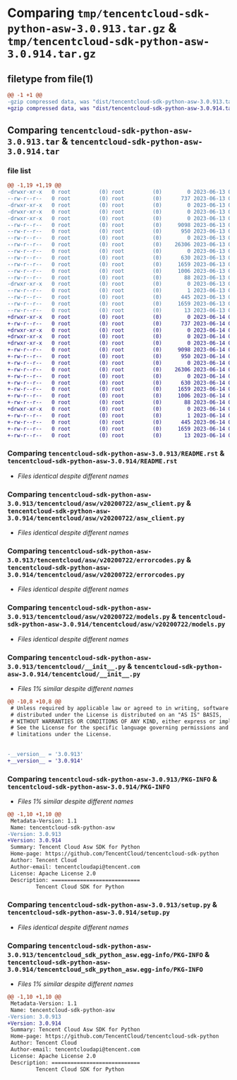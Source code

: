 # Comparing `tmp/tencentcloud-sdk-python-asw-3.0.913.tar.gz` & `tmp/tencentcloud-sdk-python-asw-3.0.914.tar.gz`

## filetype from file(1)

```diff
@@ -1 +1 @@
-gzip compressed data, was "dist/tencentcloud-sdk-python-asw-3.0.913.tar", last modified: Tue Jun 13 02:03:54 2023, max compression
+gzip compressed data, was "dist/tencentcloud-sdk-python-asw-3.0.914.tar", last modified: Wed Jun 14 00:18:37 2023, max compression
```

## Comparing `tencentcloud-sdk-python-asw-3.0.913.tar` & `tencentcloud-sdk-python-asw-3.0.914.tar`

### file list

```diff
@@ -1,19 +1,19 @@
-drwxr-xr-x   0 root         (0) root         (0)        0 2023-06-13 02:03:54.000000 tencentcloud-sdk-python-asw-3.0.913/
--rw-r--r--   0 root         (0) root         (0)      737 2023-06-13 02:03:54.000000 tencentcloud-sdk-python-asw-3.0.913/README.rst
-drwxr-xr-x   0 root         (0) root         (0)        0 2023-06-13 02:03:54.000000 tencentcloud-sdk-python-asw-3.0.913/tencentcloud/
-drwxr-xr-x   0 root         (0) root         (0)        0 2023-06-13 02:03:54.000000 tencentcloud-sdk-python-asw-3.0.913/tencentcloud/asw/
-drwxr-xr-x   0 root         (0) root         (0)        0 2023-06-13 02:03:54.000000 tencentcloud-sdk-python-asw-3.0.913/tencentcloud/asw/v20200722/
--rw-r--r--   0 root         (0) root         (0)     9098 2023-06-13 02:03:54.000000 tencentcloud-sdk-python-asw-3.0.913/tencentcloud/asw/v20200722/asw_client.py
--rw-r--r--   0 root         (0) root         (0)      950 2023-06-13 02:03:54.000000 tencentcloud-sdk-python-asw-3.0.913/tencentcloud/asw/v20200722/errorcodes.py
--rw-r--r--   0 root         (0) root         (0)        0 2023-06-13 02:03:54.000000 tencentcloud-sdk-python-asw-3.0.913/tencentcloud/asw/v20200722/__init__.py
--rw-r--r--   0 root         (0) root         (0)    26306 2023-06-13 02:03:54.000000 tencentcloud-sdk-python-asw-3.0.913/tencentcloud/asw/v20200722/models.py
--rw-r--r--   0 root         (0) root         (0)        0 2023-06-13 02:03:54.000000 tencentcloud-sdk-python-asw-3.0.913/tencentcloud/asw/__init__.py
--rw-r--r--   0 root         (0) root         (0)      630 2023-06-13 02:03:54.000000 tencentcloud-sdk-python-asw-3.0.913/tencentcloud/__init__.py
--rw-r--r--   0 root         (0) root         (0)     1659 2023-06-13 02:03:54.000000 tencentcloud-sdk-python-asw-3.0.913/PKG-INFO
--rw-r--r--   0 root         (0) root         (0)     1006 2023-06-13 02:03:54.000000 tencentcloud-sdk-python-asw-3.0.913/setup.py
--rw-r--r--   0 root         (0) root         (0)       88 2023-06-13 02:03:54.000000 tencentcloud-sdk-python-asw-3.0.913/setup.cfg
-drwxr-xr-x   0 root         (0) root         (0)        0 2023-06-13 02:03:54.000000 tencentcloud-sdk-python-asw-3.0.913/tencentcloud_sdk_python_asw.egg-info/
--rw-r--r--   0 root         (0) root         (0)        1 2023-06-13 02:03:54.000000 tencentcloud-sdk-python-asw-3.0.913/tencentcloud_sdk_python_asw.egg-info/dependency_links.txt
--rw-r--r--   0 root         (0) root         (0)      445 2023-06-13 02:03:54.000000 tencentcloud-sdk-python-asw-3.0.913/tencentcloud_sdk_python_asw.egg-info/SOURCES.txt
--rw-r--r--   0 root         (0) root         (0)     1659 2023-06-13 02:03:54.000000 tencentcloud-sdk-python-asw-3.0.913/tencentcloud_sdk_python_asw.egg-info/PKG-INFO
--rw-r--r--   0 root         (0) root         (0)       13 2023-06-13 02:03:54.000000 tencentcloud-sdk-python-asw-3.0.913/tencentcloud_sdk_python_asw.egg-info/top_level.txt
+drwxr-xr-x   0 root         (0) root         (0)        0 2023-06-14 00:18:37.000000 tencentcloud-sdk-python-asw-3.0.914/
+-rw-r--r--   0 root         (0) root         (0)      737 2023-06-14 00:18:37.000000 tencentcloud-sdk-python-asw-3.0.914/README.rst
+drwxr-xr-x   0 root         (0) root         (0)        0 2023-06-14 00:18:37.000000 tencentcloud-sdk-python-asw-3.0.914/tencentcloud/
+drwxr-xr-x   0 root         (0) root         (0)        0 2023-06-14 00:18:37.000000 tencentcloud-sdk-python-asw-3.0.914/tencentcloud/asw/
+drwxr-xr-x   0 root         (0) root         (0)        0 2023-06-14 00:18:37.000000 tencentcloud-sdk-python-asw-3.0.914/tencentcloud/asw/v20200722/
+-rw-r--r--   0 root         (0) root         (0)     9098 2023-06-14 00:18:37.000000 tencentcloud-sdk-python-asw-3.0.914/tencentcloud/asw/v20200722/asw_client.py
+-rw-r--r--   0 root         (0) root         (0)      950 2023-06-14 00:18:37.000000 tencentcloud-sdk-python-asw-3.0.914/tencentcloud/asw/v20200722/errorcodes.py
+-rw-r--r--   0 root         (0) root         (0)        0 2023-06-14 00:18:37.000000 tencentcloud-sdk-python-asw-3.0.914/tencentcloud/asw/v20200722/__init__.py
+-rw-r--r--   0 root         (0) root         (0)    26306 2023-06-14 00:18:37.000000 tencentcloud-sdk-python-asw-3.0.914/tencentcloud/asw/v20200722/models.py
+-rw-r--r--   0 root         (0) root         (0)        0 2023-06-14 00:18:37.000000 tencentcloud-sdk-python-asw-3.0.914/tencentcloud/asw/__init__.py
+-rw-r--r--   0 root         (0) root         (0)      630 2023-06-14 00:18:37.000000 tencentcloud-sdk-python-asw-3.0.914/tencentcloud/__init__.py
+-rw-r--r--   0 root         (0) root         (0)     1659 2023-06-14 00:18:37.000000 tencentcloud-sdk-python-asw-3.0.914/PKG-INFO
+-rw-r--r--   0 root         (0) root         (0)     1006 2023-06-14 00:18:37.000000 tencentcloud-sdk-python-asw-3.0.914/setup.py
+-rw-r--r--   0 root         (0) root         (0)       88 2023-06-14 00:18:37.000000 tencentcloud-sdk-python-asw-3.0.914/setup.cfg
+drwxr-xr-x   0 root         (0) root         (0)        0 2023-06-14 00:18:37.000000 tencentcloud-sdk-python-asw-3.0.914/tencentcloud_sdk_python_asw.egg-info/
+-rw-r--r--   0 root         (0) root         (0)        1 2023-06-14 00:18:37.000000 tencentcloud-sdk-python-asw-3.0.914/tencentcloud_sdk_python_asw.egg-info/dependency_links.txt
+-rw-r--r--   0 root         (0) root         (0)      445 2023-06-14 00:18:37.000000 tencentcloud-sdk-python-asw-3.0.914/tencentcloud_sdk_python_asw.egg-info/SOURCES.txt
+-rw-r--r--   0 root         (0) root         (0)     1659 2023-06-14 00:18:37.000000 tencentcloud-sdk-python-asw-3.0.914/tencentcloud_sdk_python_asw.egg-info/PKG-INFO
+-rw-r--r--   0 root         (0) root         (0)       13 2023-06-14 00:18:37.000000 tencentcloud-sdk-python-asw-3.0.914/tencentcloud_sdk_python_asw.egg-info/top_level.txt
```

### Comparing `tencentcloud-sdk-python-asw-3.0.913/README.rst` & `tencentcloud-sdk-python-asw-3.0.914/README.rst`

 * *Files identical despite different names*

### Comparing `tencentcloud-sdk-python-asw-3.0.913/tencentcloud/asw/v20200722/asw_client.py` & `tencentcloud-sdk-python-asw-3.0.914/tencentcloud/asw/v20200722/asw_client.py`

 * *Files identical despite different names*

### Comparing `tencentcloud-sdk-python-asw-3.0.913/tencentcloud/asw/v20200722/errorcodes.py` & `tencentcloud-sdk-python-asw-3.0.914/tencentcloud/asw/v20200722/errorcodes.py`

 * *Files identical despite different names*

### Comparing `tencentcloud-sdk-python-asw-3.0.913/tencentcloud/asw/v20200722/models.py` & `tencentcloud-sdk-python-asw-3.0.914/tencentcloud/asw/v20200722/models.py`

 * *Files identical despite different names*

### Comparing `tencentcloud-sdk-python-asw-3.0.913/tencentcloud/__init__.py` & `tencentcloud-sdk-python-asw-3.0.914/tencentcloud/__init__.py`

 * *Files 1% similar despite different names*

```diff
@@ -10,8 +10,8 @@
 # Unless required by applicable law or agreed to in writing, software
 # distributed under the License is distributed on an "AS IS" BASIS,
 # WITHOUT WARRANTIES OR CONDITIONS OF ANY KIND, either express or implied.
 # See the License for the specific language governing permissions and
 # limitations under the License.
 
 
-__version__ = '3.0.913'
+__version__ = '3.0.914'
```

### Comparing `tencentcloud-sdk-python-asw-3.0.913/PKG-INFO` & `tencentcloud-sdk-python-asw-3.0.914/PKG-INFO`

 * *Files 1% similar despite different names*

```diff
@@ -1,10 +1,10 @@
 Metadata-Version: 1.1
 Name: tencentcloud-sdk-python-asw
-Version: 3.0.913
+Version: 3.0.914
 Summary: Tencent Cloud Asw SDK for Python
 Home-page: https://github.com/TencentCloud/tencentcloud-sdk-python
 Author: Tencent Cloud
 Author-email: tencentcloudapi@tencent.com
 License: Apache License 2.0
 Description: ============================
         Tencent Cloud SDK for Python
```

### Comparing `tencentcloud-sdk-python-asw-3.0.913/setup.py` & `tencentcloud-sdk-python-asw-3.0.914/setup.py`

 * *Files identical despite different names*

### Comparing `tencentcloud-sdk-python-asw-3.0.913/tencentcloud_sdk_python_asw.egg-info/PKG-INFO` & `tencentcloud-sdk-python-asw-3.0.914/tencentcloud_sdk_python_asw.egg-info/PKG-INFO`

 * *Files 1% similar despite different names*

```diff
@@ -1,10 +1,10 @@
 Metadata-Version: 1.1
 Name: tencentcloud-sdk-python-asw
-Version: 3.0.913
+Version: 3.0.914
 Summary: Tencent Cloud Asw SDK for Python
 Home-page: https://github.com/TencentCloud/tencentcloud-sdk-python
 Author: Tencent Cloud
 Author-email: tencentcloudapi@tencent.com
 License: Apache License 2.0
 Description: ============================
         Tencent Cloud SDK for Python
```

